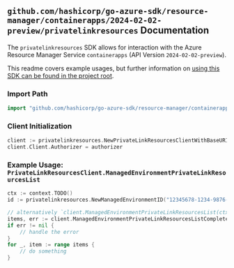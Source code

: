 
## `github.com/hashicorp/go-azure-sdk/resource-manager/containerapps/2024-02-02-preview/privatelinkresources` Documentation

The `privatelinkresources` SDK allows for interaction with the Azure Resource Manager Service `containerapps` (API Version `2024-02-02-preview`).

This readme covers example usages, but further information on [using this SDK can be found in the project root](https://github.com/hashicorp/go-azure-sdk/tree/main/docs).

### Import Path

```go
import "github.com/hashicorp/go-azure-sdk/resource-manager/containerapps/2024-02-02-preview/privatelinkresources"
```


### Client Initialization

```go
client := privatelinkresources.NewPrivateLinkResourcesClientWithBaseURI("https://management.azure.com")
client.Client.Authorizer = authorizer
```


### Example Usage: `PrivateLinkResourcesClient.ManagedEnvironmentPrivateLinkResourcesList`

```go
ctx := context.TODO()
id := privatelinkresources.NewManagedEnvironmentID("12345678-1234-9876-4563-123456789012", "example-resource-group", "managedEnvironmentValue")

// alternatively `client.ManagedEnvironmentPrivateLinkResourcesList(ctx, id)` can be used to do batched pagination
items, err := client.ManagedEnvironmentPrivateLinkResourcesListComplete(ctx, id)
if err != nil {
	// handle the error
}
for _, item := range items {
	// do something
}
```
